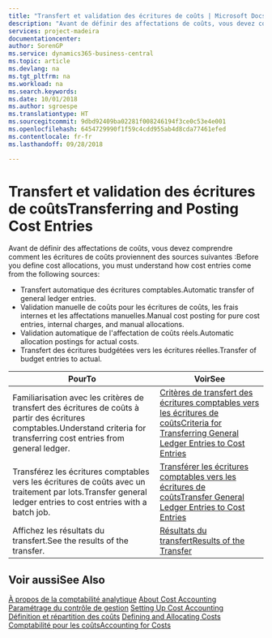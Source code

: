 ```yaml
---
title: "Transfert et validation des écritures de coûts | Microsoft Docs"
description: "Avant de définir des affectations de coûts, vous devez comprendre d'où proviennent les écritures de coûts."
services: project-madeira
documentationcenter: 
author: SorenGP
ms.service: dynamics365-business-central
ms.topic: article
ms.devlang: na
ms.tgt_pltfrm: na
ms.workload: na
ms.search.keywords: 
ms.date: 10/01/2018
ms.author: sgroespe
ms.translationtype: HT
ms.sourcegitcommit: 9dbd92409ba02281f008246194f3ce0c53e4e001
ms.openlocfilehash: 6454729990f1f59c4cdd955ab4d8cda77461efed
ms.contentlocale: fr-fr
ms.lasthandoff: 09/28/2018

---
```

# <a name="transferring-and-posting-cost-entries"></a><span data-ttu-id="232e0-103">Transfert et validation des écritures de coûts</span><span class="sxs-lookup"><span data-stu-id="232e0-103">Transferring and Posting Cost Entries</span></span>
<span data-ttu-id="232e0-104">Avant de définir des affectations de coûts, vous devez comprendre comment les écritures de coûts proviennent des sources suivantes :</span><span class="sxs-lookup"><span data-stu-id="232e0-104">Before you define cost allocations, you must understand how cost entries come from the following sources:</span></span>  

-   <span data-ttu-id="232e0-105">Transfert automatique des écritures comptables.</span><span class="sxs-lookup"><span data-stu-id="232e0-105">Automatic transfer of general ledger entries.</span></span>  
-   <span data-ttu-id="232e0-106">Validation manuelle de coûts pour les écritures de coûts, les frais internes et les affectations manuelles.</span><span class="sxs-lookup"><span data-stu-id="232e0-106">Manual cost posting for pure cost entries, internal charges, and manual allocations.</span></span>  
-   <span data-ttu-id="232e0-107">Validation automatique de l'affectation de coûts réels.</span><span class="sxs-lookup"><span data-stu-id="232e0-107">Automatic allocation postings for actual costs.</span></span>  
-   <span data-ttu-id="232e0-108">Transfert des écritures budgétées vers les écritures réelles.</span><span class="sxs-lookup"><span data-stu-id="232e0-108">Transfer of budget entries to actual.</span></span>  

|<span data-ttu-id="232e0-109">**Pour**</span><span class="sxs-lookup"><span data-stu-id="232e0-109">**To**</span></span>|<span data-ttu-id="232e0-110">**Voir**</span><span class="sxs-lookup"><span data-stu-id="232e0-110">**See**</span></span>|  
|------------|-------------|  
|<span data-ttu-id="232e0-111">Familiarisation avec les critères de transfert des écritures de coûts à partir des écritures comptables.</span><span class="sxs-lookup"><span data-stu-id="232e0-111">Understand criteria for transferring cost entries from general ledger.</span></span>|[<span data-ttu-id="232e0-112">Critères de transfert des écritures comptables vers les écritures de coûts</span><span class="sxs-lookup"><span data-stu-id="232e0-112">Criteria for Transferring General Ledger Entries to Cost Entries</span></span>](finance-criteria-for-transferring-general-ledger-entries-to-cost-entries.md)|  
|<span data-ttu-id="232e0-113">Transférez les écritures comptables vers les écritures de coûts avec un traitement par lots.</span><span class="sxs-lookup"><span data-stu-id="232e0-113">Transfer general ledger entries to cost entries with a batch job.</span></span>|[<span data-ttu-id="232e0-114">Transférer les écritures comptables vers les écritures de coûts</span><span class="sxs-lookup"><span data-stu-id="232e0-114">Transfer General Ledger Entries to Cost Entries</span></span>](finance-how-to-transfer-general-ledger-entries-to-cost-entries.md)|  
|<span data-ttu-id="232e0-115">Affichez les résultats du transfert.</span><span class="sxs-lookup"><span data-stu-id="232e0-115">See the results of the transfer.</span></span>|[<span data-ttu-id="232e0-116">Résultats du transfert</span><span class="sxs-lookup"><span data-stu-id="232e0-116">Results of the Transfer</span></span>](finance-results-of-the-transfer.md)|  

## <a name="see-also"></a><span data-ttu-id="232e0-117">Voir aussi</span><span class="sxs-lookup"><span data-stu-id="232e0-117">See Also</span></span>  
 <span data-ttu-id="232e0-118">[À propos de la comptabilité analytique](finance-about-cost-accounting.md) </span><span class="sxs-lookup"><span data-stu-id="232e0-118">[About Cost Accounting](finance-about-cost-accounting.md) </span></span>  
 <span data-ttu-id="232e0-119">[Paramétrage du contrôle de gestion](finance-set-up-cost-accounting.md) </span><span class="sxs-lookup"><span data-stu-id="232e0-119">[Setting Up Cost Accounting](finance-set-up-cost-accounting.md) </span></span>  
 <span data-ttu-id="232e0-120">[Définition et répartition des coûts](finance-define-and-allocate-costs.md) </span><span class="sxs-lookup"><span data-stu-id="232e0-120">[Defining and Allocating Costs](finance-define-and-allocate-costs.md) </span></span>  
 [<span data-ttu-id="232e0-121">Comptabilité pour les coûts</span><span class="sxs-lookup"><span data-stu-id="232e0-121">Accounting for Costs</span></span>](finance-manage-cost-accounting.md)

